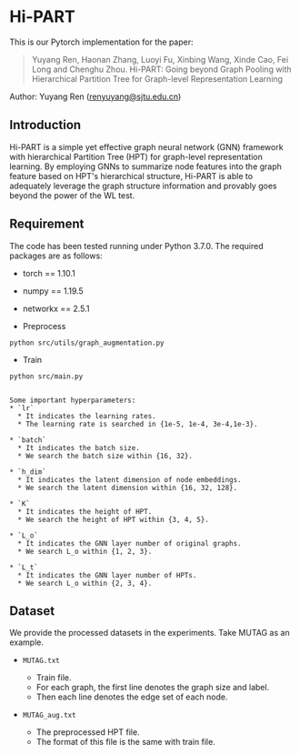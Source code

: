 # Hi-PART
This is our Pytorch implementation for the paper:

>Yuyang Ren, Haonan Zhang, Luoyi Fu, Xinbing Wang, Xinde Cao, Fei Long and Chenghu Zhou. Hi-PART: Going beyond Graph Pooling with Hierarchical Partition Tree for Graph-level Representation Learning

Author: Yuyang Ren (renyuyang@sjtu.edu.cn)

## Introduction
Hi-PART is a simple yet effective graph neural network (GNN) framework with hierarchical Partition Tree (HPT) for graph-level representation learning. By employing GNNs to summarize node features into the graph feature based on HPT's hierarchical structure, Hi-PART is able to adequately leverage the graph structure information and provably goes beyond the power of the WL test.


## Requirement
The code has been tested running under Python 3.7.0. The required packages are as follows:
* torch == 1.10.1
* numpy == 1.19.5
* networkx == 2.5.1


* Preprocess

```
python src/utils/graph_augmentation.py 
```

* Train

```
python src/main.py 
```

```

Some important hyperparameters:
* `lr`
  * It indicates the learning rates. 
  * The learning rate is searched in {1e-5, 1e-4, 3e-4,1e-3}.

* `batch`
  * It indicates the batch size. 
  * We search the batch size within {16, 32}.

* `h_dim`
  * It indicates the latent dimension of node embeddings. 
  * We search the latent dimension within {16, 32, 128}.

* `K`
  * It indicates the height of HPT. 
  * We search the height of HPT within {3, 4, 5}.

* `L_o`
  * It indicates the GNN layer number of original graphs. 
  * We search L_o within {1, 2, 3}.

* `L_t`
  * It indicates the GNN layer number of HPTs. 
  * We search L_o within {2, 3, 4}.
```

## Dataset
We provide the processed datasets in the experiments. Take MUTAG as an example.
* `MUTAG.txt`
  * Train file.
  * For each graph, the first line denotes the graph size and label.
  * Then each line denotes the edge set of each node.

* `MUTAG_aug.txt`
  * The preprocessed HPT file.
  * The format of this file is the same with train file.


  
